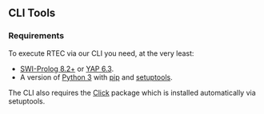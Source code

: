 ## CLI Tools

### Requirements

To execute RTEC via our CLI you need, at the very least: 

- [SWI-Prolog 8.2+](https://www.swi-prolog.org/download/stable) or [YAP 6.3](https://github.com/aartikis/RTEC/blob/master/docs/yap_installation.md).
- A version of [Python 3](https://docs.python.org/3/) with [pip](https://pip.pypa.io/en/stable/installation/) and [setuptools](https://pypi.org/project/setuptools/).

The CLI also requires the [Click](https://click.palletsprojects.com/en/8.0.x/) package which is installed automatically via setuptools. 
